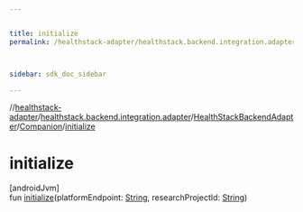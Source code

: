 ```yaml
---


title: initialize
permalink: /healthstack-adapter/healthstack.backend.integration.adapter/-health-stack-backend-adapter/-companion/initialize.html



sidebar: sdk_doc_sidebar

---
```



//[healthstack-adapter](/healthstack-adapter.html)/[healthstack.backend.integration.adapter](../../index.html)/[HealthStackBackendAdapter](../index.html)/[Companion](index.html)/[initialize](initialize.html)



# initialize



[androidJvm]\
fun [initialize](initialize.html)(platformEndpoint: [String](https://kotlinlang.org/api/latest/jvm/stdlib/kotlin/-string/index.html), researchProjectId: [String](https://kotlinlang.org/api/latest/jvm/stdlib/kotlin/-string/index.html))






